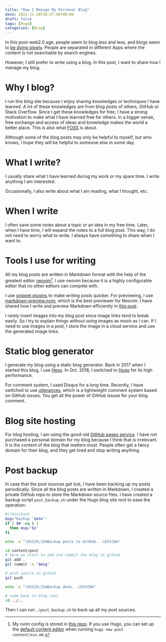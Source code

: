 ```yaml
---
title: "How I Manage My Personal Blog"
date: 2021-11-28T18:37:48+08:00
draft: false
tags: [Hugo]
categories: [Blog]
---
```


In this post-web2.0 age, people seem to blog less and less, and blogs seem to [be dying slowly](https://www.google.com/search?q=blogs+are+dying).
People are separated in different Apps where the content is not searchable by search engines.

However, I still prefer to write using a blog. In this post, I want to share how I manage my blog.

<!--more-->

# Why I blog?

I run this blog site because I enjoy sharing knowledges or techniques I have learned.
A lot of these knowledges are from blog posts of others, GitHub or Stack Overflow.
Since I get these knowledges for free, I have a strong motivation to make what I have learned free for others.
In a bigger sense, free exchange and access of ideas and knowledge makes the world a better place.
This is also what [FOSS](https://en.wikipedia.org/wiki/Free_and_open-source_software) is about.

Although some of the blog posts may only be helpful to myself, but who knows,
I hope they will be helpful to someone else in some day.

# What I write?

I usually share what I have learned during my work or my spare time.
I write anything I am interested.

Occasionally, I also write about what I am reading, what I thought, etc.

# When I write

I often save some notes about a topic or an idea in my free time.
Later, when I have time, I will expand the notes to a full blog post.
This way, I do not need to worry what to write. I always have something to share when I want to.

# Tools I use for writing

All my blog posts are written in Markdown format with the help of the greatest editor [neovim](https://neovim.io/)[^1].
I use neovim because it is a highly configurable editor that no other editors can compete with.

I use [snippet plugins](https://jdhao.github.io/2019/01/15/markdown_edit_preview_nvim/#markdown-editing) to make writing posts quicker.
For previewing, I use [markdown-preview.nvim](https://github.com/iamcco/markdown-preview.nvim), which is the best previewer for Neovim.
I have shared how I write and preview Markdown efficiently in [this post](https://jdhao.github.io/2019/01/15/markdown_edit_preview_nvim/).

I rarely insert images into my blog post since image links tend to break easily.
So I try to explain things without using images as much as I can.
If I need to use images in a post, I store the image in a cloud service and use the generated image links.

# Static blog generator

I generate my blog using a static blog generator. Back in 2017 when I started this blog, I use [Hexo](https://github.com/hexojs/hexo).
In Oct. 2018, I switched to [Hugo](https://github.com/gohugoio/hugo) for its high performance.

For comment system, I used Disqus for a long time. Recently, I have switched to use [utterances](https://utteranc.es/),
which is a lightweight comment system based on GitHub issues.
You get all the power of GitHub issues for your blog comment.

# Blog site hosting

For blog hosting, I am using the good-old [GitHub pages service](https://pages.github.com/).
I have not purchased a personal domain for my blog because I think that is irrelevant.
It is the content of the blog that matters most.
People often get a fancy domain for their blog, and they get tired and stop writing anything.

# Post backup

In case that the post sources get lost, I have been backing up my posts periodically.
Since all the blog posts are written in Markdown, I created a private GitHub repo to store the Markdown source files.
I have created a backup script `post_backup.sh` under the Hugo blog site root to ease the operation:

```bash
#!/bin/bash
msg="backup `date`"
if [ $# -eq 1 ]
  then msg="$1"
fi

echo -e "\033[0;32mBackup posts to GitHub...\033[0m"

cd content/post
# here we start to add and commit the blog to github
git add .
git commit -m "$msg"

# push source to github
git push

echo -e "\033[0;32mBackup done...\033[0m"

# come back to blog root
cd ../..
```

Then I can run `./post_backup.sh` to back up all my post sources.

[^1]: My nvim config is stored in [this repo](https://github.com/jdhao/nvim-config).
If you use Hugo, you can set up the [default content editor](https://gohugo.io/getting-started/configuration/#newcontenteditor) when running `hugo new post content/xxx.md`.
